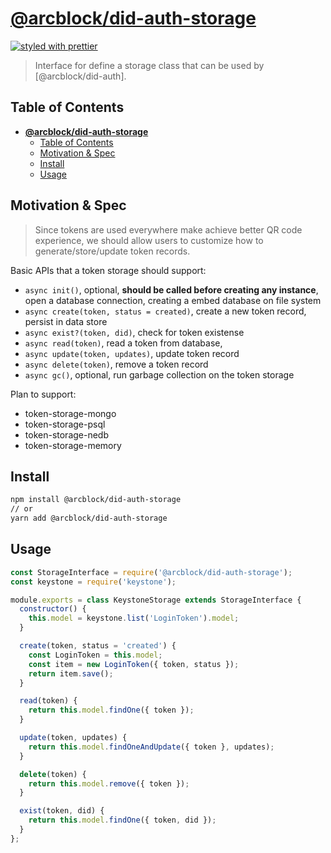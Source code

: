 # [**@arcblock/did-auth-storage**](https://github.com/arcblock/abt-did-js)

[![styled with prettier](https://img.shields.io/badge/styled_with-prettier-ff69b4.svg)](https://github.com/prettier/prettier)

> Interface for define a storage class that can be used by [@arcblock/did-auth].

## Table of Contents

- [**@arcblock/did-auth-storage**](#arcblockdid-auth-storage)
  - [Table of Contents](#table-of-contents)
  - [Motivation & Spec](#motivation--spec)
  - [Install](#install)
  - [Usage](#usage)

## Motivation & Spec

> Since tokens are used everywhere make achieve better QR code experience, we should allow users to customize how to generate/store/update token records.

Basic APIs that a token storage should support:

- `async init()`, optional, **should be called before creating any instance**, open a database connection, creating a embed database on file system
- `async create(token, status = created)`, create a new token record, persist in data store
- `async exist?(token, did)`, check for token existense
- `async read(token)`, read a token from database,
- `async update(token, updates)`, update token record
- `async delete(token)`, remove a token record
- `async gc()`, optional, run garbage collection on the token storage

Plan to support:

- token-storage-mongo
- token-storage-psql
- token-storage-nedb
- token-storage-memory

## Install

```sh
npm install @arcblock/did-auth-storage
// or
yarn add @arcblock/did-auth-storage
```

## Usage

```js
const StorageInterface = require('@arcblock/did-auth-storage');
const keystone = require('keystone');

module.exports = class KeystoneStorage extends StorageInterface {
  constructor() {
    this.model = keystone.list('LoginToken').model;
  }

  create(token, status = 'created') {
    const LoginToken = this.model;
    const item = new LoginToken({ token, status });
    return item.save();
  }

  read(token) {
    return this.model.findOne({ token });
  }

  update(token, updates) {
    return this.model.findOneAndUpdate({ token }, updates);
  }

  delete(token) {
    return this.model.remove({ token });
  }

  exist(token, did) {
    return this.model.findOne({ token, did });
  }
};
```
